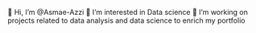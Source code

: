 👋 Hi, I’m @Asmae-Azzi
👀 I’m interested in Data science
💞️ I’m working on projects related to data analysis and data science to enrich my portfolio

<!---
Asmae-Azzi/Asmae-Azzi is a ✨ special ✨ repository because its `README.md` (this file) appears on your GitHub profile.
You can click the Preview link to take a look at your changes.
--->
